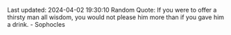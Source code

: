 Last updated: 2024-04-02 19:30:10
Random Quote: If you were to offer a thirsty man all wisdom, you would not please him more than if you gave him a drink. - Sophocles